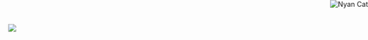 <img src="https://i.postimg.cc/MKWq5TFD/Tumblr-l-266875730952152.png"/>
<style>* {cursor: url(https://cur.cursors-4u.net/nature/nat-10/nat924.cur), auto !important;}</style><a href="https://www.cursors-4u.com/cursor/2011/10/28/nyan-cat.html" target="_blank" title="Nyan Cat"><img src="https://cur.cursors-4u.net/cursor.png" alt="Nyan Cat" style="position:absolute; top: 0px; right: 0px;"/></a>
